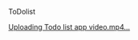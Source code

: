 ToDo list

[Uploading Todo list app video.mp4…](https://github.com/GauravKasture07/ToDoList-Grindx-company-/blob/main/Todo%20list%20app%20video.mp4)



